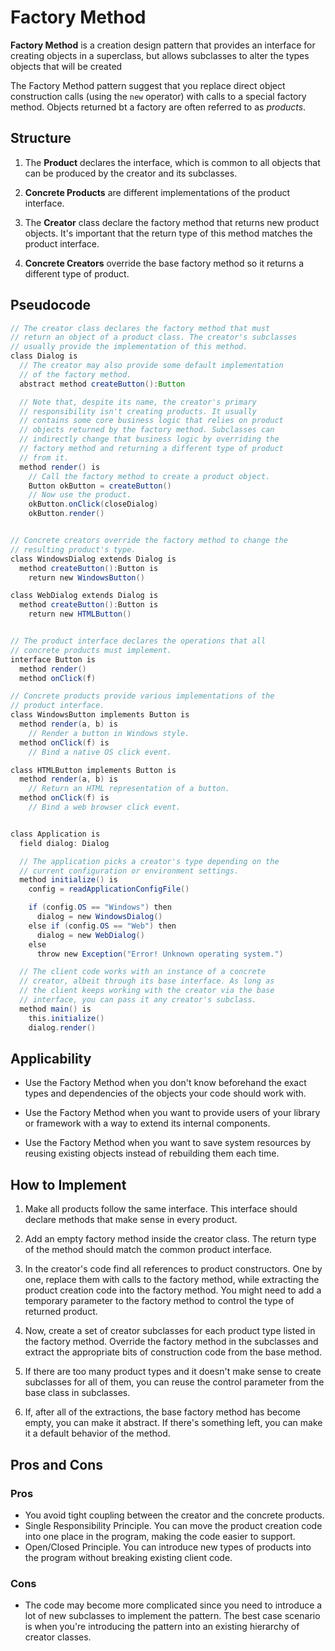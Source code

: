 # Factory Method

**Factory Method** is a creation design pattern that provides an interface for
creating objects in a superclass, but allows subclasses to alter the types
objects that will be created

The Factory Method pattern suggest that you replace direct object construction
calls (using the `new` operator) with calls to a special factory method. Objects
returned bt a factory are often referred to as _products_.

## Structure

1. The **Product** declares the interface, which is common to all objects that
   can be produced by the creator and its subclasses.

2. **Concrete Products** are different implementations of the product interface.

3. The **Creator** class declare the factory method that returns new product
   objects. It's important that the return type of this method matches the
   product interface.

4. **Concrete Creators** override the base factory method so it returns a
   different type of product.

## Pseudocode

```Java
// The creator class declares the factory method that must
// return an object of a product class. The creator's subclasses
// usually provide the implementation of this method.
class Dialog is
  // The creator may also provide some default implementation
  // of the factory method.
  abstract method createButton():Button

  // Note that, despite its name, the creator's primary
  // responsibility isn't creating products. It usually
  // contains some core business logic that relies on product
  // objects returned by the factory method. Subclasses can
  // indirectly change that business logic by overriding the
  // factory method and returning a different type of product
  // from it.
  method render() is
    // Call the factory method to create a product object.
    Button okButton = createButton()
    // Now use the product.
    okButton.onClick(closeDialog)
    okButton.render()


// Concrete creators override the factory method to change the
// resulting product's type.
class WindowsDialog extends Dialog is
  method createButton():Button is
    return new WindowsButton()

class WebDialog extends Dialog is
  method createButton():Button is
    return new HTMLButton()


// The product interface declares the operations that all
// concrete products must implement.
interface Button is
  method render()
  method onClick(f)

// Concrete products provide various implementations of the
// product interface.
class WindowsButton implements Button is
  method render(a, b) is
    // Render a button in Windows style.
  method onClick(f) is
    // Bind a native OS click event.

class HTMLButton implements Button is
  method render(a, b) is
    // Return an HTML representation of a button.
  method onClick(f) is
    // Bind a web browser click event.


class Application is
  field dialog: Dialog

  // The application picks a creator's type depending on the
  // current configuration or environment settings.
  method initialize() is
    config = readApplicationConfigFile()

    if (config.OS == "Windows") then
      dialog = new WindowsDialog()
    else if (config.OS == "Web") then
      dialog = new WebDialog()
    else
      throw new Exception("Error! Unknown operating system.")

  // The client code works with an instance of a concrete
  // creator, albeit through its base interface. As long as
  // the client keeps working with the creator via the base
  // interface, you can pass it any creator's subclass.
  method main() is
    this.initialize()
    dialog.render()
```

## Applicability

- Use the Factory Method when you don't know beforehand the exact types and
  dependencies of the objects your code should work with.

- Use the Factory Method when you want to provide users of your library or
  framework with a way to extend its internal components.

- Use the Factory Method when you want to save system resources by reusing
  existing objects instead of rebuilding them each time.

## How to Implement

1. Make all products follow the same interface. This interface should declare
   methods that make sense in every product.

2. Add an empty factory method inside the creator class. The return type of the
   method should match the common product interface.

3. In the creator's code find all references to product constructors. One by
   one, replace them with calls to the factory method, while extracting the
   product creation code into the factory method. You might need to add a
   temporary parameter to the factory method to control the type of returned
   product.

4. Now, create a set of creator subclasses for each product type listed in the
   factory method. Override the factory method in the subclasses and extract the
   appropriate bits of construction code from the base method.

5. If there are too many product types and it doesn't make sense to create
   subclasses for all of them, you can reuse the control parameter from the
   base class in subclasses.

6. If, after all of the extractions, the base factory method has become empty,
   you can make it abstract. If there's something left, you can make it a
   default behavior of the method.

## Pros and Cons

### Pros

- You avoid tight coupling between the creator and the concrete products.
- Single Responsibility Principle. You can move the product creation code into
  one place in the program, making the code easier to support.
- Open/Closed Principle. You can introduce new types of products into the
  program without breaking existing client code.

### Cons

- The code may become more complicated since you need to introduce a lot of new
  subclasses to implement the pattern. The best case scenario is when you're
  introducing the pattern into an existing hierarchy of creator classes.
